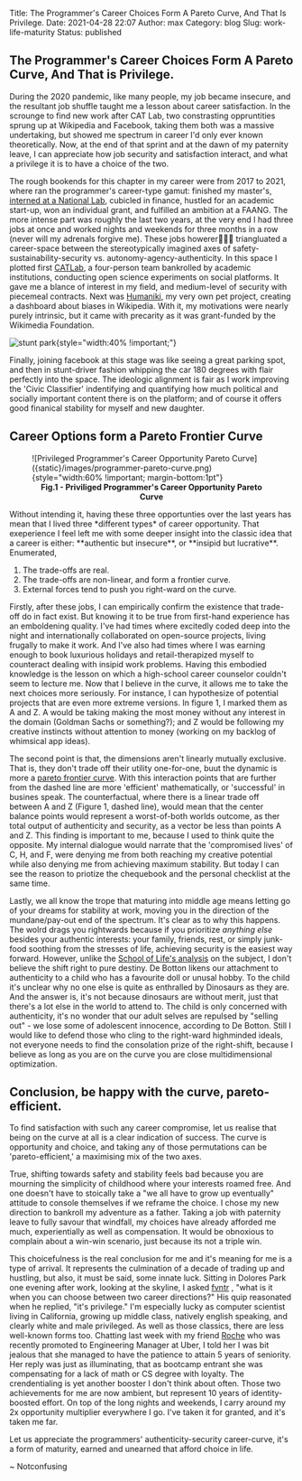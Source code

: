 Title: The Programmer's Career Choices Form A Pareto Curve, And That Is Privilege.
Date: 2021-04-28 22:07
Author: max
Category: blog
Slug: work-life-maturity
Status: published

## The Programmer's Career Choices Form A Pareto Curve, And That is Privilege.

During the 2020 pandemic, like many people, my job became insecure, and the resultant job shuffle taught me a lesson about career satisfaction. In the scrounge to find new work after CAT Lab, two constrasting oppruntities sprung up at Wikipedia and Facebook, taking them both was a massive undertaking, but showed me spectrum in career I'd only ever known theoretically. Now, at the end of that sprint and at the dawn of my paternity leave, I can appreciate how job security and satisfaction interact, and what a privilege it is to have a choice of the two.

The rough bookends for this chapter in my career were from 2017 to 2021, where ran the programmer's career-type gamut: finished my master's, [interned at a National Lab](https://notconfusing.com/llnl17.html), cubicled in finance, hustled for an academic start-up, won an individual grant, and fulfilled an ambition at a FAANG.  The more intense part was roughly the last two years, at the very end I had three jobs at once and worked nights and weekends for three months in a row (never will my adrenals forgive me). These jobs howerer triangluated a career-space between the stereotypically imagined axes of safety-sustainability-security vs. autonomy-agency-authenticity. In this space I plotted first [CATLab](http://citizensandtech.org/), a four-person team bankrolled by academic institutions, conducting open science experiments on social platforms. It gave me a blance of interest in my field, and medium-level of security with piecemeal contracts. Next was [Humaniki](http://humanikidata.org/), my very own pet project, creating a dashboard about biases in Wikipedia. With it, my motivations were nearly purely intrinsic, but it came with precarity as it was grant-funded by the Wikimedia Foundation. 

![stunt park]({static}/images/stuntpark2.gif){style="width:40% !important;"}

Finally, joining facebook at this stage was like seeing a great parking spot, and then in stunt-driver fashion whipping the car 180 degrees with flair perfectly into the space. The ideologic alignment is fair as I work improving the 'Civic Classifier' indentifying and quantifying how much political and socially important content there is on the platform; and of course it offers good finanical stability for myself and new daughter. 



## Career Options form a Pareto Frontier Curve
<figure>
![Privileged Programmer's Career Opportunity Pareto Curve]({static}/images/programmer-pareto-curve.png){style="width:60% !important; margin-bottom:1pt"}
<figcaption style="text-align: center;margin-bottom:5pt"><b>Fig.1 - Priviliged Programmer's Career Opportunity Pareto Curve</b></figcaption></figure>
Without intending it, having these three opportunties over the last years has mean that I lived three *different types* of career opportunity. That exeperience I feel left me with some deeper insight into the classic idea that a career is either: **authentic but insecure**, or **insipid but lucrative**. Enumerated,

1. The trade-offs are real.
2. The trade-offs are non-linear, and form a frontier curve.
3. External forces tend to push you right-ward on the curve.

Firstly, after these jobs, I can empirically confirm the existence that trade-off do in fact exist. But knowing it to be true from first-hand experience has an emboldening quality. I've had times where excitedly coded deep into the night and internationally collaborated on open-source projects, living frugally to make it work. And I've also had times where I was earning enough to book luxurious holidays and retail-therapized myself to counteract dealing with insipid work problems. Having this embodied knowledge is the lesson on which a high-school career counselor couldn't seem to lecture me. Now that I believe in the curve, it allows me to take the next choices more seriously. For instance, I can hypothesize of potential projects that are even more extreme versions. In figure 1, I marked them as A and Z. A would be taking making the most money without any interest in the domain (Goldman Sachs or something?); and Z would be following my creative instincts without attention to money (working on my backlog of whimsical app ideas). 

The second point is that, the dimensions aren't linearly mutually exclusive. That is, they don't trade off their utility one-for-one, buut the dynamic is more a [pareto frontier curve](https://en.wikipedia.org/wiki/Pareto_efficiency). With this interaction points that are further from the dashed line are more 'efficient' mathematically, or 'successful' in busines speak. The counterfactual, where there is a linear trade off between A and Z (Figure 1, dashed line), would mean that the center balance points would represent a worst-of-both worlds outcome, as ther total output of authenticity and security, as a vector be less than points A and Z. This finding is important to me, because I used to think quite the opposite. My internal dialogue would narrate that the 'compromised lives' of C, H, and F, were denying me from both reaching my creative potential while also denying me from achieving maximum stability. But today I can see the reason to priotize the chequebook and the personal checklist at the same time. 

Lastly, we all know the trope that maturing into middle age means letting go of your dreams for stability at work, moving you in the direction of the mundane/pay-out end of the spectrum. It's clear as to why this happens. The wolrd drags you rightwards because if you prioritize *anything else* besides your authentic interests: your family, friends, rest, or simply junk-food soothing from the stresses of life, achieving security is the easiest way forward. However, unlike the [School of Life's analysis](https://www.youtube.com/watch?v=2QH50U91oJ0) on the subject, I don't believe the shift right to pure destiny. De Botton likens our attachment to authenticity to a child who has a favourite doll or unusal hobby. To the child it's unclear why no one else is quite as enthralled by Dinosaurs as they are. And the answer is, it's not because dinosaurs are without merit, just that there's a lot else in the world to attend to. The child is only concerned with authenticity, it's no wonder that our adult selves are repulsed by "selling out" - we lose some of adolescent innocence, according to De Botton.  Still I would like to defend those who cling to the right-ward highminded ideals, not everyone needs to find the consolation prize of the right-shift, because I believe as long as you are on the curve you are close multidimensional optimization. 



## Conclusion, be happy with the curve, pareto-efficient.

To find satisfaction with such any career compromise, let us realise that being on the curve at all is a clear indication of success. The curve is opportunity and choice, and taking any of those permutations can be 'pareto-efficient,' a maximising mix of the two axes. 

True, shifting towards safety and stability feels bad because you are mourning the simplicity of childhood where your interests roamed free. And one doesn't have to stoically take a "we all have to grow up eventually" attitude to console themselves if we reframe the choice. I chose my new direction to bankroll my adventure as a father. Taking a job with paternity leave to fully savour that windfall, my choices have already afforded me much, experientially as well as compensation. It would be obnoxious to complain about a win-win scenario, just because its not a triple win. 

This choicefulness is the real conclusion for me and it's meaning for me is a type of arrival. It represents the culmination of a decade of trading up and hustling, but also, it must be said, some innate luck. Sitting in Dolores Park one evening after work, looking at the skyline, I asked [fvntr](https://twitter.com/fvntr) , "what is it when you can choose between two career directions?" His quip reasonated when he replied, "it's privilege." I'm especially lucky as computer scientist living in California, growing up middle class, natively english speaking, and clearly white and male privileged. As well as those classics, there are less well-known forms too. Chatting last week with my friend [Roche](https://www.linkedin.com/in/rochejanken/) who was recently promoted to Engineering Manager at Uber, I told her I was bit jealous that she managed to have the patience to attain 5 years of seniority. Her reply was just as illuminating, that as bootcamp entrant she was compensating for a lack of math or CS degree with loyalty. The crendentialing is yet another booster I don't think about often. Those two achievements for me are now ambient, but represent 10 years of identity-boosted effort.  On top of the long nights and weekends, I carry around my 2x opportunity multiplier everywhere I go. I've taken it for granted, and it's taken me far.

Let us appreciate the programmers' authenticity-security career-curve, it's a form of maturity, earned and unearned that afford choice in life.

~ Notconfusing